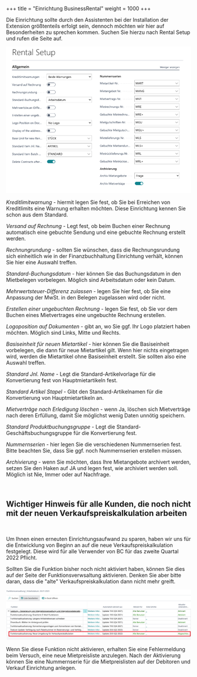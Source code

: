 +++
title = "Einrichtung BusinessRental"
weight = 1000
+++

Die Einrichtung sollte durch den Assistenten bei der Installation der Extension größtenteils erfolgt sein, dennoch möchten wir hier auf Besonderheiten zu sprechen kommen. Suchen Sie hierzu nach Rental Setup und rufen die Seite auf.

![Einrichtung BusinessRental](/images/rentalsetup.jpg)

*Kreditlimitwarnung* - hiermit legen Sie fest, ob Sie bei Erreichen von Kreditlimits eine Warnung erhalten möchten. Diese Einrichtung kennen Sie schon aus dem Standard. 

*Versand auf Rechnung* - Legt fest, ob beim Buchen einer Rechnung automatisch eine gebuchte Sendung und eine gebuchte Rechnung erstellt werden.

*Rechnungrundung* - sollten Sie wünschen, dass die Rechnungsrundung sich einheitlich wie in der Finanzbuchhaltung Einrichtung verhält, können Sie hier eine Auswahl treffen.

*Standard-Buchungsdatum* - hier können Sie das Buchungsdatum in den Mietbelegen vorbelegen. Möglich sind Arbeitsdatum oder kein Datum.

*Mehrwertsteuer-Differenz zulassen* - legen Sie hier fest, ob Sie eine Anpassung der MwSt. in den Belegen zugelassen wird oder nicht.

*Erstellen einer ungebuchten Rechnung* - legen Sie fest, ob Sie vor dem Buchen eines Mietvertrages eine ungebuchte Rechnung erstellen. 

*Logoposition auf Dokumenten* - gibt an, wo Sie ggf. Ihr Logo platziert haben möchten. Möglich sind Links, Mitte und Rechts.

*Basiseinheit für neuen Mietartikel* - hier können Sie die Basiseinheit vorbelegen, die dann für neue Mietartikel gilt. Wenn hier nichts eingetragen wird, werden die Mietartikel ohne Basiseinheit erstellt. Sie sollten also eine Auswahl treffen.

*Standard Jnl. Name* - Legt die Standard-Artikelvorlage für die Konvertierung fest von Hauptmietartikeln fest.

*Standard Artikel Stapel* - Gibt den Standard-Artikelnamen für die Konvertierung von Hauptmietartikeln an.

*Mietverträge nach Erledigung löschen* - wenn Ja, löschen sich Mietverträge nach deren Erfüllung, damit Sie möglichst wenig Daten unnötig speichern.

*Standard Produktbuchungsgruppe* - Legt die Standard-Geschäftsbuchungsgruppe für die Konvertierung fest.

*Nummernserien* - hier legen Sie die verschiedenen Nummernserien fest. Bitte beachten Sie, dass Sie ggf. noch Nummernserien erstellen müssen.

*Archivierung* - wenn Sie möchten, dass Ihre Mietangebote archivert werden, setzen Sie den Haken auf JA und legen fest, wie archiviert werden soll. Möglich ist Nie, Immer oder auf Nachfrage.

</br>

## Wichtiger Hinweis für alle Kunden, die noch nicht mit der neuen Verkaufspreiskalkulation arbeiten

</br>

Um Ihnen einen erneuten Einrichtungsaufwand zu sparen, haben wir uns für die Entwicklung von Beginn an auf die neue Verkaufspreiskalkulation festgelegt. Diese wird für alle Verwender von BC für das zweite Quartal 2022 Pflicht.

Sollten Sie die Funktion bisher noch nicht aktiviert haben, können Sie dies auf der Seite der Funktionsverwsaltung aktivieren. Denken Sie aber bitte daran, dass die "alte" Verkaufspreiskalkulation dann nicht mehr greift. 


![Ansicht Funktionsverwaltung](/images/funktionsverwaltung.jpg)

Wenn Sie diese Funktion nicht aktivieren, erhalten Sie eine Fehlermeldung beim Versuch, eine neue Mietpreisliste anzulegen. Nach der Aktivierung können Sie eine Nummernserie für die Mietpreislisten auf der Debitoren und Verkauf Einrichtung anlegen.